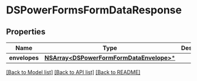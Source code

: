 # DSPowerFormsFormDataResponse

## Properties
Name | Type | Description | Notes
------------ | ------------- | ------------- | -------------
**envelopes** | [**NSArray&lt;DSPowerFormFormDataEnvelope&gt;***](DSPowerFormFormDataEnvelope.md) |  | [optional] 

[[Back to Model list]](../README.md#documentation-for-models) [[Back to API list]](../README.md#documentation-for-api-endpoints) [[Back to README]](../README.md)


